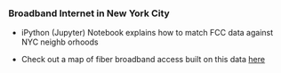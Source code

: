 ### Broadband Internet in New York City 

* iPython (Jupyter) Notebook explains how to match FCC data against NYC neighb
orhoods

* Check out a map of fiber broadband access  built on this data [here](https://srimmele.carto.com/viz/934ca5e0-f765-44bd-a254-33b32d8d99eb/public_map)
